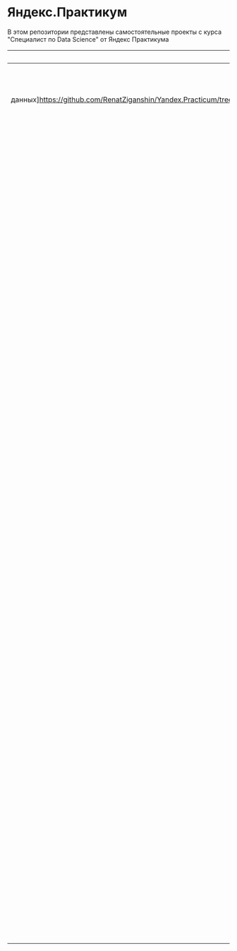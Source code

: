# Яндекс.Практикум 

В этом репозитории представлены самостоятельные проекты с курса "Специалист по Data Science" от Яндекс Практикума

| Название проекта                   | Описание                                                                                                                                                                                                                                           | Входные данные                                                                                                                              | Навыки                                                                                                                                                                             | Инструменты                         |
|:----------------------------------:|:--------------------------------------------------------------------------------------------------------------------------------------------------------------------------------------------------------------------------------------------------:|:-------------------------------------------------------------------------------------------------------------------------------------------:|:----------------------------------------------------------------------------------------------------------------------------------------------------------------------------------:|:-----------------------------------:|
| [1. Предобработка данных]https://github.com/RenatZiganshin/Yandex.Practicum/tree/main/01.%20%D0%9F%D1%80%D0%B5%D0%B4%D0%BE%D0%B1%D1%80%D0%B0%D0%B1%D0%BE%D1%82%D0%BA%D0%B0%20%D0%B4%D0%B0%D0%BD%D0%BD%D1%8B%D1%85            | Определение влияния семейного положения и количества детей клиента на факт погашения кредита в срок.                                                                                                                                               | Статистика о платёжеспособности клиентов от банка.                                                                                          | Предобработка данных, лемматизация                                                                                                                                                 | Pandas, Mystem                      |
| 2. Исследовательский анализ данных | Исследовательский анализ объявлений о продаже квартир и определение факторов, влияющих на стоимость квартир.                                                                                                                                       | Данные сервиса Яндекс Недвижимость — архив объявлений о продаже квартир в Санкт-Петербурге и соседних населённых пунктах за несколько лет.  | Предобработка данных, исследовательский анализ данных, визуализация данных                                                                                                         | Pandas, Matplotlib                  |
| 3. Статистический анализ данных    | Исследовательский анализ данных об использовании тарифов оператора сотовой связи. Определение наиболее выгодного тарифа. Статистическая проверка гипотез о различии выручки от разных тарифов и различии выручки от пользователей разных регионов. | Данные 500 пользователей «Мегалайна»: кто они, откуда, каким тарифом пользуются, сколько звонков и сообщений каждый отправил за 2018 год.   | Предобработка данных, статистическая проверка гипотез.                                                                                                                             | Pandas, Matplotlib, SciPy           |
| 4. Сборный проект № 1              | Исследовательский анализ данных о продажах игр. Выявление закономерностей, определяющих успешность игры.                                                                                                                                           | Исторические данные о продажах игр, оценки пользователей и экспертов, жанры и платформы до 2016 года.                                       | Предобработка данных, исследовательский анализ данных, визуализация данных, статистическая проверка гипотез.                                                                       | Pandas, Matplotlib, SciPy           |
| 5. Введение в машинное обучение    | Построение модели для задачи классификации для выбора подходящего тарифа пользователю сотовой связи.                                                                                                                                               | Данные о поведении клиентов, которые уже выбрали тариф.                                                                                     | Машинное обучение, логистическая регрессия, дерево решений, случайный лес, проверка модели на адекватность.                                                                        | Pandas, NumPy, Sklearn              |
| 6. Обучение с учителем             | Построение модели для прогноза ухода клиента из банка в ближайшее время.                                                                                                                                                                           | Исторические данные о поведении клиентов и расторжении договоров с банком.                                                                  | Предобработка данных,машинное обучение, логистическая регрессия, дерево решений, случайный лес, борьба с дисбалансом классов, построение кривой ROC-AUC.                           | Pandas, NumPy, Sklearn, Matplotlib  |
| 7. Машинное обучение в бизнесе     | Построение модели для определения региона, где добыча нефти в результате бурения принесёт наибольшую прибыль. Анализ возможной прибыли и рисков техникой Bootstrap.                                                                                | Данные о добыче нефти и характеристики скважин в трех регионах.                                                                             | Исследовательский анализ данных, машинное обучение, линейная регрессия, Bootstrap.                                                                                                 | Pandas, NumPy, Sklearn              |
| 8. Сборный проект № 2              | Построение модели, предсказывающей коэффициент восстановления золота из золотосодержащей руды.                                                                                                                                                     | Данные с параметрами добычи и очистки руды на разных стадиях обработки.                                                                     | Предобработка данных, исследовательский анализ данных, визуализация данных, статистическая проверка гипотез, машинное обучение, линейная регрессия, дерево решений, случайный лес. | Pandas, NumPy, Sklearn, Matplotlib  |
| 9. Линейная алгебра                | Разработка метода преобразования данных, защищающего персональную информацию. Обоснование корректности его работы.                                                                                                                                 | Персональные данные клиентов страховой компании.                                                                                            | Предобработка данных, разработка алгоритма преобразования данных, оценка влияния шифрования данных на результаты машинного обучения.                                               | Pandas, NumPy, Sklearn, Matplotlib  |
